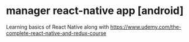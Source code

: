 # manager react-native app [android]

Learning basics of React Native along with https://www.udemy.com/the-complete-react-native-and-redux-course
